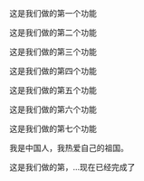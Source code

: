 这是我们做的第一个功能

这是我们做的第二个功能

这是我们做的第三个功能

这是我们做的第四个功能

这是我们做的第五个功能

这是我们做的第六个功能

这是我们做的第七个功能

我是中国人，我热爱自己的祖国。

这是我们做的第，...现在已经完成了

